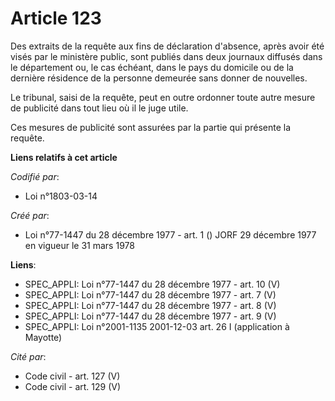 # Article 123

Des extraits de la requête aux fins de déclaration d'absence, après avoir été visés par le ministère public, sont publiés
dans deux journaux diffusés dans le département ou, le cas échéant, dans le pays du domicile ou de la dernière résidence de
la personne demeurée sans donner de nouvelles.

Le tribunal, saisi de la requête, peut en outre ordonner toute autre mesure de publicité dans tout lieu où il le juge utile.

Ces mesures de publicité sont assurées par la partie qui présente la requête.

**Liens relatifs à cet article**

_Codifié par_:

  - Loi n°1803-03-14

_Créé par_:

  - Loi n°77-1447 du 28 décembre 1977 - art. 1 () JORF 29 décembre 1977 en vigueur le 31 mars 1978

**Liens**:

  - SPEC_APPLI: Loi n°77-1447 du 28 décembre 1977 - art. 10 (V)
  - SPEC_APPLI: Loi n°77-1447 du 28 décembre 1977 - art. 7 (V)
  - SPEC_APPLI: Loi n°77-1447 du 28 décembre 1977 - art. 8 (V)
  - SPEC_APPLI: Loi n°77-1447 du 28 décembre 1977 - art. 9 (V)
  - SPEC_APPLI: Loi n°2001-1135 2001-12-03 art. 26 I (application à Mayotte)

_Cité par_:

  - Code civil - art. 127 (V)
  - Code civil - art. 129 (V)

